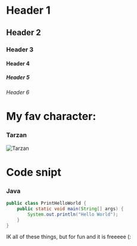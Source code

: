 # Header 1
## Header 2
### Header 3
#### Header 4
##### Header 5
###### Header 6

# My fav character:
### Tarzan
![Tarzan](https://static.wikia.nocookie.net/tarzan/images/1/17/Tarzan_Character.webp/revision/latest/scale-to-width-down/1236?cb=20240714235211)

# Code snipt

### Java
``` java
public class PrintHelloWorld {
    public static void main(String[] args) {
        System.out.println("Hello World");
    }
}
```





IK all of these things, but for fun and it is freeeee (:



